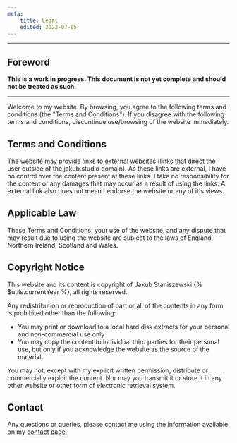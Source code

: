 ```yaml
---
meta:
    title: Legal
    edited: 2022-07-05
---
```


---

## Foreword

**This is a work in progress. This document is not yet complete and should not be treated as such.**

---
Welcome to my website. By browsing, you agree to the following terms and conditions (the "Terms and Conditions").
If you disagree with the following terms and conditions, discontinue use/browsing of the website immediately.

## Terms and Conditions
The website may provide links to external websites (links that direct the user outside of the jakub.studio domain). As these links are external, I have no control over the content present at these links. I take no responsibility for the content or any damages that may occur as a result of using the links. A external link also does not mean I endorse the website or any of it's views. 

## Applicable Law
These Terms and Conditions, your use of the website, and any dispute that may result due to using the website are subject to the laws of England, Northern Ireland, Scotland and Wales.

## Copyright Notice
This website and its content is copyright of Jakub Staniszewski {% $utils.currentYear %}, all rights reserved.

Any redistribution or reproduction of part or all of the contents in any form is prohibited other than the following:
- You may print or download to a local hard disk extracts for your personal and non-commercial use only.
- You may copy the content to individual third parties for their personal use, but only if you acknowledge the website as the source of the material.

You may not, except with my explicit written permission, distribute or commercially exploit the content. Nor may you transmit it or store it in any other website or other form of electronic retrieval system.

## Contact
Any questions or queries, please contact me using the information available on my [contact page](/contact).